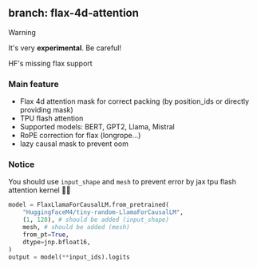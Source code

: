 ## branch: flax-4d-attention

> [!WARNING]
> It's very **experimental**. Be careful!

HF's missing flax support

### Main feature

- Flax 4d attention mask for correct packing (by position_ids or directly providing mask)
- TPU flash attention
- Supported models: BERT, GPT2, Llama, Mistral
- RoPE correction for flax (longrope...)
- lazy causal mask to prevent oom

### Notice

You should use `input_shape` and `mesh` to prevent error by jax tpu flash attention kernel 🤗🤗
```python
model = FlaxLlamaForCausalLM.from_pretrained(
    "HuggingFaceM4/tiny-random-LlamaForCausalLM",
    (1, 128), # should be added (input_shape)
    mesh, # should be added (mesh)
    from_pt=True,
    dtype=jnp.bfloat16,
)
output = model(**input_ids).logits
```